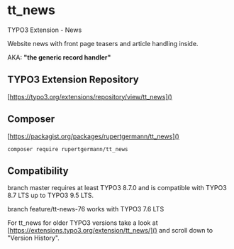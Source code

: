 # tt_news

TYPO3 Extension - News

Website news with front page teasers and article handling inside. 

AKA: **"the generic record handler"**

## TYPO3 Extension Repository
 
[https://typo3.org/extensions/repository/view/tt_news]()



## Composer

[https://packagist.org/packages/rupertgermann/tt_news]()

    composer require rupertgermann/tt_news
    
## Compatibility

branch master requires at least TYPO3 8.7.0 and is compatible with TYPO3 8.7 LTS up to TYPO3 9.5 LTS.

branch feature/tt-news-76 works with TYPO3 7.6 LTS

For tt_news for older TYPO3 versions take a look at [https://extensions.typo3.org/extension/tt_news/]()  and scroll down to "Version History".      